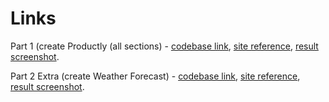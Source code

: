 # Links

Part 1 (create Productly (all sections) - [codebase link](https://github.com/serhii-red/beetroot-front-end/tree/main/homework/lesson_9/lesson_9_1), [site reference](https://leafy-gumption-23cc20.netlify.app/), [result screenshot](https://monosnap.com/file/ot0xoOrXhsxbAx4gMaNzNWRhLgJBhi).

Part 2 Extra (create Weather Forecast) - [codebase link](https://github.com/serhii-red/beetroot-front-end/tree/main/homework/lesson_9/lesson_9_2), [site reference](https://heroic-lily-83b1f7.netlify.app/), [result screenshot](https://monosnap.com/file/q2a47FfAu0CV1cczd8c7nXSJUgDoCb).
